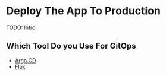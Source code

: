 # Deploy The App To Production

TODO: Intro

## Which Tool Do you Use For GitOps

* [Argo CD](argo-cd.md)
* [Flux](flux.md)
